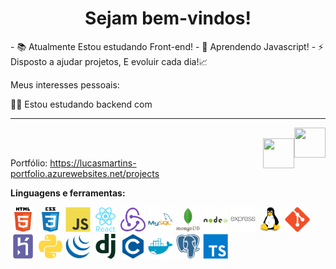 
<h1 align="center"> Sejam bem-vindos!</h1>
- 📚 Atualmente Estou estudando Front-end!
- 🌱 Aprendendo Javascript!
- ⚡ Disposto a ajudar projetos, E evoluir cada dia!📈

Meus interesses pessoais:

👩‍💻 Estou estudando backend com
<hr />
<a href="https://www.instagram.com/lucas.mart27/" target="_blank">
  <img align="right" src="https://cdn.icon-icons.com/icons2/1211/PNG/512/1491579602-yumminkysocialmedia36_83067.png"
       width="50px" height="48px">
  
</a><br />
<a href="https://github.com/lucasMart27" target="_blank">
  <img align="right" src="https://cdn.iconscout.com/icon/free/png-256/github-108-438008.png" 
       width="50px" height="48px">
</a><br />


Portfólio: https://lucasmartins-portfolio.azurewebsites.net/projects



**Linguagens e ferramentas:**  

<p align="left">
<img src="https://raw.githubusercontent.com/devicons/devicon/master/icons/html5/html5-original-wordmark.svg" alt="html5" width="40" height="40"/> 
<img src="https://raw.githubusercontent.com/devicons/devicon/master/icons/css3/css3-original-wordmark.svg" alt="css3" width="40" height="40"/> 
<img src="https://raw.githubusercontent.com/devicons/devicon/master/icons/javascript/javascript-original.svg" alt="javascript" width="40" height="40"/> 
<img src="https://raw.githubusercontent.com/devicons/devicon/master/icons/react/react-original-wordmark.svg" alt="react" width="40" height="40"/> 
<img src="https://raw.githubusercontent.com/devicons/devicon/master/icons/redux/redux-original.svg" alt="redux" width="40" height="40"/> 
<img src="https://raw.githubusercontent.com/devicons/devicon/master/icons/mysql/mysql-original-wordmark.svg" alt="mysql" width="40" height="40"/> 
<img src="https://raw.githubusercontent.com/devicons/devicon/master/icons/mongodb/mongodb-original-wordmark.svg" alt="mongodb" width="40" height="40"/> 
<img src="https://raw.githubusercontent.com/devicons/devicon/master/icons/nodejs/nodejs-original-wordmark.svg" alt="nodejs" width="40" height="40"/> 
<img src="https://raw.githubusercontent.com/devicons/devicon/master/icons/express/express-original-wordmark.svg" alt="express" width="40" height="40"/> 
<img src="https://raw.githubusercontent.com/devicons/devicon/master/icons/linux/linux-original.svg" alt="linux" width="40" height="40" />
<img src="https://raw.githubusercontent.com/devicons/devicon/master/icons/git/git-original.svg" alt="git" width="40" height="40"/> 
<img src="https://raw.githubusercontent.com/devicons/devicon/master/icons/heroku/heroku-plain.svg" alt="heroku" width="40" height="40" />
<img src="https://raw.githubusercontent.com/devicons/devicon/master/icons/python/python-plain.svg" alt="Python" width="40" height="40" />
<img src="https://raw.githubusercontent.com/devicons/devicon/master/icons/jquery/jquery-plain.svg" alt="Jquery" width="40" height="40" />
<img src="https://raw.githubusercontent.com/devicons/devicon/master/icons/django/django-plain.svg" alt="Django" width="40" height="40" />
<img src="https://raw.githubusercontent.com/devicons/devicon/master/icons/c/c-plain.svg" alt="C" width="40" height="40" />
<img src="https://raw.githubusercontent.com/devicons/devicon/master/icons/docker/docker-plain.svg" alt="Docker" width="40" height="40" />
<img src="https://raw.githubusercontent.com/devicons/devicon/master/icons/postgresql/postgresql-plain.svg" alt="postgresql" width="40" height="40" />
<img src="https://raw.githubusercontent.com/devicons/devicon/master/icons/typescript/typescript-plain.svg" alt="typescript" width="40" height="40" />
</p>
